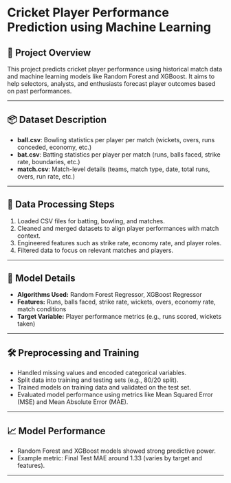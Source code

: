# Cricket Player Performance Prediction using Machine Learning

## 📁 Project Overview

This project predicts cricket player performance using historical match data and machine learning models like Random Forest and XGBoost. It aims to help selectors, analysts, and enthusiasts forecast player outcomes based on past performances.

---

## 📦 Dataset Description

- **ball.csv**: Bowling statistics per player per match (wickets, overs, runs conceded, economy, etc.)
- **bat.csv**: Batting statistics per player per match (runs, balls faced, strike rate, boundaries, etc.)
- **match.csv**: Match-level details (teams, match type, date, total runs, overs, run rate, etc.)

---

## 🧹 Data Processing Steps

1. Loaded CSV files for batting, bowling, and matches.
2. Cleaned and merged datasets to align player performances with match context.
3. Engineered features such as strike rate, economy rate, and player roles.
4. Filtered data to focus on relevant matches and players.

---

## 🧠 Model Details

- **Algorithms Used:** Random Forest Regressor, XGBoost Regressor
- **Features:** Runs, balls faced, strike rate, wickets, overs, economy rate, match conditions
- **Target Variable:** Player performance metrics (e.g., runs scored, wickets taken)

---

## 🛠️ Preprocessing and Training

- Handled missing values and encoded categorical variables.
- Split data into training and testing sets (e.g., 80/20 split).
- Trained models on training data and validated on the test set.
- Evaluated model performance using metrics like Mean Squared Error (MSE) and Mean Absolute Error (MAE).

---

## 📈 Model Performance

- Random Forest and XGBoost models showed strong predictive power.
- Example metric: Final Test MAE around 1.33 (varies by target and features).

---
